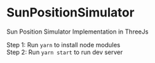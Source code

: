 # SunPositionSimulator
Sun Position Simulator Implementation in ThreeJs

Step 1: Run `yarn` to install node modules <br/>
Step 2: Run `yarn start` to run dev server

